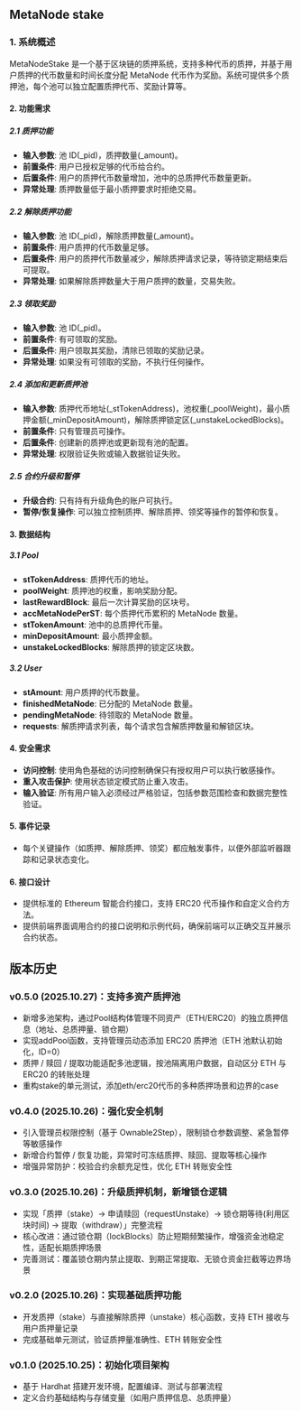 ## MetaNode stake

### 1. 系统概述

MetaNodeStake 是一个基于区块链的质押系统，支持多种代币的质押，并基于用户质押的代币数量和时间长度分配 MetaNode 代币作为奖励。系统可提供多个质押池，每个池可以独立配置质押代币、奖励计算等。

#### 2. 功能需求

##### 2.1 质押功能

- **输入参数**: 池 ID(_pid)，质押数量(_amount)。
- **前置条件**: 用户已授权足够的代币给合约。
- **后置条件**: 用户的质押代币数量增加，池中的总质押代币数量更新。
- **异常处理**: 质押数量低于最小质押要求时拒绝交易。

##### 2.2 解除质押功能

- **输入参数**: 池 ID(_pid)，解除质押数量(_amount)。
- **前置条件**: 用户质押的代币数量足够。
- **后置条件**: 用户的质押代币数量减少，解除质押请求记录，等待锁定期结束后可提取。
- **异常处理**: 如果解除质押数量大于用户质押的数量，交易失败。

##### 2.3 领取奖励

- **输入参数**: 池 ID(_pid)。
- **前置条件**: 有可领取的奖励。
- **后置条件**: 用户领取其奖励，清除已领取的奖励记录。
- **异常处理**: 如果没有可领取的奖励，不执行任何操作。

##### 2.4 添加和更新质押池

- **输入参数**: 质押代币地址(_stTokenAddress)，池权重(_poolWeight)，最小质押金额(_minDepositAmount)，解除质押锁定区(_unstakeLockedBlocks)。
- **前置条件**: 只有管理员可操作。
- **后置条件**: 创建新的质押池或更新现有池的配置。
- **异常处理**: 权限验证失败或输入数据验证失败。

##### 2.5 合约升级和暂停

- **升级合约**: 只有持有升级角色的账户可执行。
- **暂停/恢复操作**: 可以独立控制质押、解除质押、领奖等操作的暂停和恢复。

#### 3. 数据结构

##### 3.1 Pool

- **stTokenAddress**: 质押代币的地址。
- **poolWeight**: 质押池的权重，影响奖励分配。
- **lastRewardBlock**: 最后一次计算奖励的区块号。
- **accMetaNodePerST**: 每个质押代币累积的 MetaNode 数量。
- **stTokenAmount**: 池中的总质押代币量。
- **minDepositAmount**: 最小质押金额。
- **unstakeLockedBlocks**: 解除质押的锁定区块数。

##### 3.2 User

- **stAmount**: 用户质押的代币数量。
- **finishedMetaNode**: 已分配的 MetaNode 数量。
- **pendingMetaNode**: 待领取的 MetaNode 数量。
- **requests**: 解质押请求列表，每个请求包含解质押数量和解锁区块。

#### 4. 安全需求

- **访问控制**: 使用角色基础的访问控制确保只有授权用户可以执行敏感操作。
- **重入攻击保护**: 使用状态锁定模式防止重入攻击。
- **输入验证**: 所有用户输入必须经过严格验证，包括参数范围检查和数据完整性验证。

#### 5. 事件记录

- 每个关键操作（如质押、解除质押、领奖）都应触发事件，以便外部监听器跟踪和记录状态变化。

#### 6. 接口设计

- 提供标准的 Ethereum 智能合约接口，支持 ERC20 代币操作和自定义合约方法。
- 提供前端界面调用合约的接口说明和示例代码，确保前端可以正确交互并展示合约状态。

## 版本历史

### v0.5.0 (2025.10.27)：支持多资产质押池

- 新增多池架构，通过Pool结构体管理不同资产（ETH/ERC20）的独立质押信息（地址、总质押量、锁仓期）
- 实现addPool函数，支持管理员动态添加 ERC20 质押池（ETH 池默认初始化，ID=0）
- 质押 / 赎回 / 提取功能适配多池逻辑，按池隔离用户数据，自动区分 ETH 与 ERC20 的转账处理
- 重构stake的单元测试，添加eth/erc20代币的多种质押场景和边界的case

### v0.4.0 (2025.10.26)：强化安全机制

- 引入管理员权限控制（基于 Ownable2Step），限制锁仓参数调整、紧急暂停等敏感操作
- 新增合约暂停 / 恢复功能，异常时可冻结质押、赎回、提取等核心操作
- 增强异常防护：校验合约余额充足性，优化 ETH 转账安全性

### v0.3.0 (2025.10.26)：升级质押机制，新增锁仓逻辑

- 实现「质押（stake）→ 申请赎回（requestUnstake）→ 锁仓期等待(利用区块时间) → 提取（withdraw）」完整流程  
- 核心改进：通过锁仓期（lockBlocks）防止短期频繁操作，增强资金池稳定性，适配长期质押场景  
- 完善测试：覆盖锁仓期内禁止提取、到期正常提取、无锁仓资金拦截等边界场景  

### v0.2.0 (2025.10.26)：实现基础质押功能

- 开发质押（stake）与直接解除质押（unstake）核心函数，支持 ETH 接收与用户质押量记录  
- 完成基础单元测试，验证质押量准确性、ETH 转账安全性  

### v0.1.0 (2025.10.25)：初始化项目架构

- 基于 Hardhat 搭建开发环境，配置编译、测试与部署流程  
- 定义合约基础结构与存储变量（如用户质押信息、总质押量）